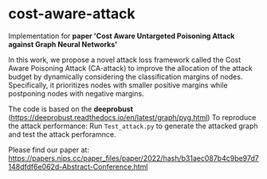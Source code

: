 # cost-aware-attack
Implementation for **paper 'Cost Aware Untargeted Poisoning Attack against Graph Neural Networks'**

In this work, we propose a novel attack loss framework called the Cost Aware Poisoning Attack (CA-attack) to improve the allocation of the attack budget by dynamically considering the classification margins of nodes. Specifically, it prioritizes nodes with smaller positive margins while postponing nodes with negative margins.

The code is based on the **deeprobust** (https://deeprobust.readthedocs.io/en/latest/graph/pyg.html)
To reproduce the attack performance:
    Run ```Test_attack.py``` to generate the attacked graph and test the attack perforamnce.

Please find our paper at:
https://papers.nips.cc/paper_files/paper/2022/hash/b31aec087b4c9be97d7148dfdf6e062d-Abstract-Conference.html

